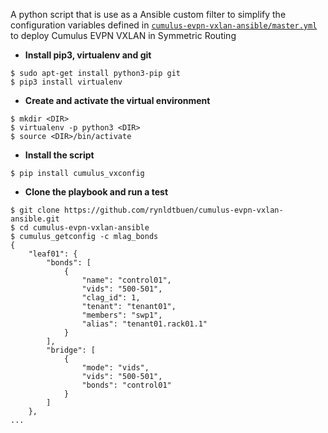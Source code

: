 A python script that is use as a Ansible custom filter to simplify the configuration variables defined in  [`cumulus-evpn-vxlan-ansible/master.yml`](https://github.com/rynldtbuen/cumulus-evpn-vxlan-ansible/blob/v1.0/master.yml) to deploy Cumulus EVPN VXLAN in Symmetric Routing
- **Install pip3, virtualenv and git**
```
$ sudo apt-get install python3-pip git
$ pip3 install virtualenv
```
- **Create and activate the virtual environment**
```
$ mkdir <DIR>
$ virtualenv -p python3 <DIR>  
$ source <DIR>/bin/activate
```
- **Install the script**
```
$ pip install cumulus_vxconfig
```
- **Clone the playbook and run a test**
```
$ git clone https://github.com/rynldtbuen/cumulus-evpn-vxlan-ansible.git
$ cd cumulus-evpn-vxlan-ansible
$ cumulus_getconfig -c mlag_bonds
{
    "leaf01": {
        "bonds": [
            {
                "name": "control01",
                "vids": "500-501",
                "clag_id": 1,
                "tenant": "tenant01",
                "members": "swp1",
                "alias": "tenant01.rack01.1"
            }
        ],
        "bridge": [
            {
                "mode": "vids",
                "vids": "500-501",
                "bonds": "control01"
            }
        ]
    },
...
```
